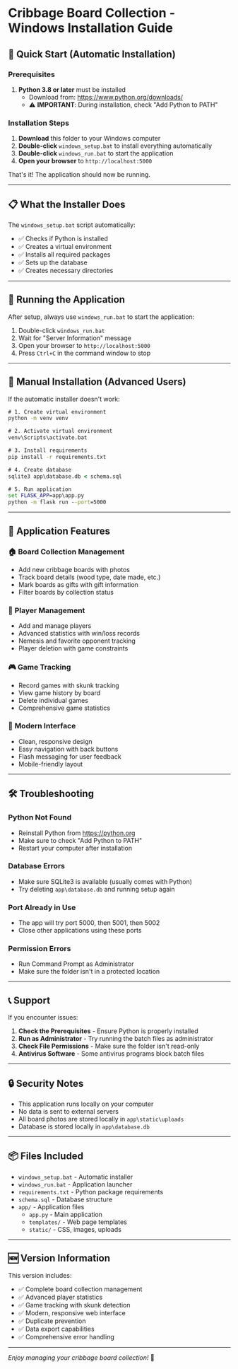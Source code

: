# Cribbage Board Collection - Windows Installation Guide

## 🎯 Quick Start (Automatic Installation)

### Prerequisites
1. **Python 3.8 or later** must be installed
   - Download from: https://www.python.org/downloads/
   - ⚠️ **IMPORTANT**: During installation, check "Add Python to PATH"

### Installation Steps

1. **Download** this folder to your Windows computer
2. **Double-click** `windows_setup.bat` to install everything automatically
3. **Double-click** `windows_run.bat` to start the application
4. **Open your browser** to `http://localhost:5000`

That's it! The application should now be running.

---

## 📋 What the Installer Does

The `windows_setup.bat` script automatically:
- ✅ Checks if Python is installed
- ✅ Creates a virtual environment
- ✅ Installs all required packages
- ✅ Sets up the database
- ✅ Creates necessary directories

---

## 🚀 Running the Application

After setup, always use `windows_run.bat` to start the application:

1. Double-click `windows_run.bat`
2. Wait for "Server Information" message
3. Open your browser to `http://localhost:5000`
4. Press `Ctrl+C` in the command window to stop

---

## 🔧 Manual Installation (Advanced Users)

If the automatic installer doesn't work:

```cmd
# 1. Create virtual environment
python -m venv venv

# 2. Activate virtual environment
venv\Scripts\activate.bat

# 3. Install requirements
pip install -r requirements.txt

# 4. Create database
sqlite3 app\database.db < schema.sql

# 5. Run application
set FLASK_APP=app\app.py
python -m flask run --port=5000
```

---

## 📁 Application Features

### 🏠 **Board Collection Management**
- Add new cribbage boards with photos
- Track board details (wood type, date made, etc.)
- Mark boards as gifts with gift information
- Filter boards by collection status

### 👥 **Player Management**
- Add and manage players
- Advanced statistics with win/loss records
- Nemesis and favorite opponent tracking
- Player deletion with game constraints

### 🎮 **Game Tracking**
- Record games with skunk tracking
- View game history by board
- Delete individual games
- Comprehensive game statistics

### 🎨 **Modern Interface**
- Clean, responsive design
- Easy navigation with back buttons
- Flash messaging for user feedback
- Mobile-friendly layout

---

## 🛠️ Troubleshooting

### Python Not Found
- Reinstall Python from https://python.org
- Make sure to check "Add Python to PATH"
- Restart your computer after installation

### Database Errors
- Make sure SQLite3 is available (usually comes with Python)
- Try deleting `app\database.db` and running setup again

### Port Already in Use
- The app will try port 5000, then 5001, then 5002
- Close other applications using these ports

### Permission Errors
- Run Command Prompt as Administrator
- Make sure the folder isn't in a protected location

---

## 📞 Support

If you encounter issues:

1. **Check the Prerequisites** - Ensure Python is properly installed
2. **Run as Administrator** - Try running the batch files as administrator
3. **Check File Permissions** - Make sure the folder isn't read-only
4. **Antivirus Software** - Some antivirus programs block batch files

---

## 🔒 Security Notes

- This application runs locally on your computer
- No data is sent to external servers
- All board photos are stored locally in `app\static\uploads`
- Database is stored locally in `app\database.db`

---

## 📦 Files Included

- `windows_setup.bat` - Automatic installer
- `windows_run.bat` - Application launcher
- `requirements.txt` - Python package requirements
- `schema.sql` - Database structure
- `app/` - Application files
  - `app.py` - Main application
  - `templates/` - Web page templates
  - `static/` - CSS, images, uploads

---

## 🆕 Version Information

This version includes:
- ✅ Complete board collection management
- ✅ Advanced player statistics
- ✅ Game tracking with skunk detection
- ✅ Modern, responsive web interface
- ✅ Duplicate prevention
- ✅ Data export capabilities
- ✅ Comprehensive error handling

---

*Enjoy managing your cribbage board collection!* 🎯
